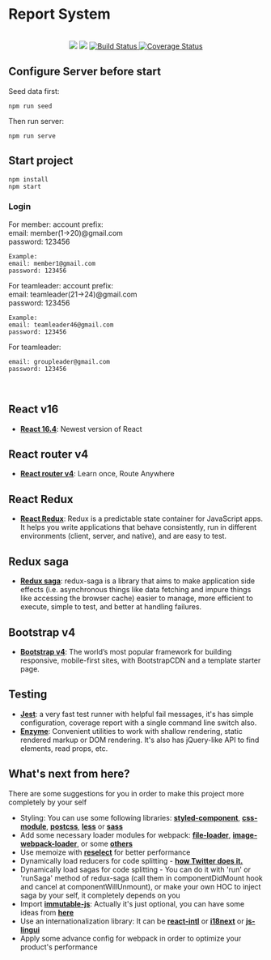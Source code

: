 #   Report System
<br />

<div align="center">
  <a href="https://david-dm.org/framgia/simple-react-boilerplate" title="dependencies status">
    <img src="https://david-dm.org/framgia/simple-react-boilerplate/status.svg"/></a>
  <a href="https://david-dm.org/framgia/simple-react-boilerplate?type=dev" title="devDependencies status">
    <img src="https://david-dm.org/framgia/simple-react-boilerplate/dev-status.svg"/></a>
  <a href="https://travis-ci.org/framgia/simple-react-boilerplate" title="build status">
    <img src="https://travis-ci.org/framgia/simple-react-boilerplate.svg" alt="Build Status" />
  </a>
  <a href='https://coveralls.io/github/framgia/simple-react-boilerplate'>
    <img src='https://coveralls.io/repos/github/framgia/simple-react-boilerplate/badge.svg' alt='Coverage Status' />
  </a>
</div>

## Configure Server before start

Seed data first:
```
npm run seed
```
Then run server:
```
npm run serve
```

## Start project

```
npm install
npm start
```

### Login ###

For member: account prefix:
<br />
email: member(1->20)@gmail.com
<br />
password: 123456
```
Example:
email: member1@gmail.com
password: 123456
```

For teamleader: account prefix:
<br />
email: teamleader(21->24)@gmail.com
<br />
password: 123456

```
Example:
email: teamleader46@gmail.com
password: 123456
```
For teamleader: 

```
email: groupleader@gmail.com
password: 123456
```

<br />

## React v16
- [**React 16.4**](https://reactjs.org/blog/2017/09/26/react-v16.0.html): Newest version of React

## React router v4
- [**React router v4**](https://reacttraining.com/react-router/web/guides/quick-start): Learn once, Route Anywhere

## React Redux
- [**React Redux**](https://redux.js.org/basics/usage-with-react): Redux is a predictable state container for JavaScript apps. It helps you write applications that behave consistently, run in different environments (client, server, and native), and are easy to test.

## Redux saga
- [**Redux saga**](https://redux-saga.js.org/): redux-saga is a library that aims to make application side effects (i.e. asynchronous things like data fetching and impure things like accessing the browser cache) easier to manage, more efficient to execute, simple to test, and better at handling failures.

## Bootstrap v4
- [**Bootstrap v4**](https://getbootstrap.com/docs/4.0/getting-started/introduction/): The world’s most popular framework for building responsive, mobile-first sites, with BootstrapCDN and a template starter page.

## Testing
- [**Jest**](https://facebook.github.io/jest/docs/en/tutorial-react.html): a very fast test runner with helpful fail messages,
it's has simple configuration, coverage report with a single command line switch also.
- [**Enzyme**](http://airbnb.io/enzyme/docs/api/): Convenient utilities to work with shallow rendering, static rendered markup or DOM rendering. It's also has jQuery-like API to find elements, read props, etc.

## What's next from here?
There are some suggestions for you in order to make this project more completely by your self
- Styling: You can use some following libraries: [**styled-component**](https://www.styled-components.com/), [**css-module**](https://github.com/css-modules/css-modules), [**postcss**](https://github.com/postcss/postcss), [**less**](https://github.com/less/less.js) or [**sass**](https://github.com/sass/node-sass)
- Add some necessary loader modules for webpack: [**file-loader**](https://github.com/webpack-contrib/file-loader), [**image-webpack-loader**](https://github.com/tcoopman/image-webpack-loader), or some [****others****](https://webpack.js.org/loaders/)
- Use memoize with [**reselect**](https://github.com/reduxjs/reselect) for better performance
- Dynamically load reducers for code splitting - [**how Twitter does it.**](http://nicolasgallagher.com/redux-modules-and-code-splitting/)
- Dynamically load sagas for code splitting - You can do it with 'run' or 'runSaga' method of redux-saga (call them in componentDidMount hook and cancel at componentWillUnmount), or make your own HOC to inject saga by your self, it completely depends on you
- Import [**immutable-js**](https://facebook.github.io/immutable-js/): Actually it's just optional, you can have some ideas from [**here**](https://redux.js.org/recipes/using-immutable.js-with-redux#why-should-i-use-an-immutable-focused-library-such-as-immutable-js)
- Use an internationalization library: It can be [**react-intl**](https://github.com/yahoo/react-intl) or [**i18next**](https://github.com/i18next/react-i18next) or [**js-lingui**](https://github.com/lingui/js-lingui)
- Apply some advance config for webpack in order to optimize your product's performance
